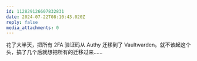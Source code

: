 ```yaml
---
id: 112829126607832831
date: 2024-07-22T08:10:43.020Z
reply: false
media_attachments: 0
---
```


花了大半天，把所有 2FA 验证码从 Authy 迁移到了 Vaultwarden。就不该起这个头，搞了几个后就想把所有的迁移过来……


